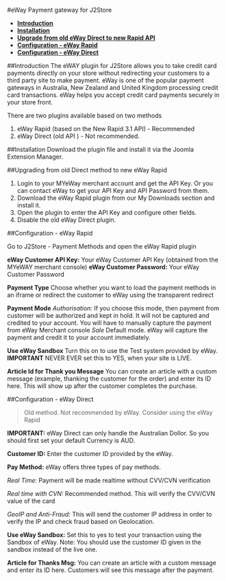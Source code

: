 #eWay Payment gateway for J2Store

- **[Introduction](#introduction)**
- **[Installation](#installation)**
- **[Upgrade from old eWay Direct to new Rapid API](#upgrade)**
- **[Configuration - eWay Rapid](#config-rapid)**
- **[Configuration - eWay Direct](#config-direct)**

<a name="introduction"></a>
##Introduction
The eWAY plugin for J2Store allows you to take credit card payments directly on your store without redirecting your customers to a third party site to make payment.
eWay is one of the popular payment gateways in Australia, New Zealand and United Kingdom processing credit card transactions. 
eWay helps you accept credit card payments securely in your store front.

There are two plugins available based on two methods

1. eWay Rapid (based on the New Rapid 3.1 API) - Recommended
2. eWay Direct (old API ) - Not recommended.

<a name="installation"></a>
##Installation
Download the plugin file and install it via the Joomla Extension Manager.

<a name="upgrade"></a>
##Upgrading from old Direct method to new eWay Rapid
1. Login to your MYeWay merchant account and get the API Key. Or you can contact eWay to get your API Key and API Password from them.
2. Download the eWay Rapid plugin from our My Downloads section and install it. 
3. Open the plugin to enter the API Key and configure other fields.
4. Disable the old eWay Direct plugin.

<a name="config-rapid"></a>
##Configuration - eWay Rapid

Go to J2Store - Payment Methods and open the eWay Rapid plugin

**eWay Customer API Key:** Your eWay Customer API Key (obtained from the MYeWAY merchant console)
**eWay Customer Password:** Your eWay Customer Password

**Payment Type** Choose whether you want to load the payment methods in an iframe or redirect the customer to eWay using the transparent redirect

**Payment Mode** 
*Authorisation:* If you choose this mode, then payment from customer will be authorized and kept in hold. It will not be captured and credited to your account. You will have to manually capture the payment from eWay Merchant console
*Sale* Default mode. eWay will capture the payment and credit it to your account immediately. 

**Use eWay Sandbox** Turn this on to use the Test system provided by eWay. **IMPORTANT** NEVER EVER set this to YES, when your site is LIVE.

**Article Id for Thank you Message** You can create an article with a custom message (example, thanking the customer for the order) and enter its ID here. This will show up after the customer completes the purchase.

<a name="config-direct"></a>
##Configuration - eWay Direct

> Old method. Not recommended by eWay. Consider using the eWay Rapid

**IMPORTANT:** eWay Direct can only handle the Australian Dollor. So you should first set your default Currency is AUD.

**Customer ID:**
Enter the customer ID provided by the eWay.

**Pay Method:**
eWay offers three types of pay methods.

*Real Time:* Payment will be made realtime without CVV/CVN verification

*Real time with CVN:* Recommended method. This will verify the CVV/CVN value of the card

*GeoIP and Anti-Fraud:* This will send the customer IP address in order to verify the IP and check fraud based on Geolocation.

**Use eWay Sandbox:**
Set this to yes to test your transaction using the Sandbox of eWay. Note: You should use the customer ID given in the sandbox instead of the live one.

**Article for Thanks Msg:**
You can create an article with a custom message and enter its ID here. Customers will see this message after the payment.